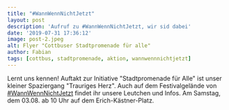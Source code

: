 ```yaml
---
title: "#WannWennNichtJetzt"
layout: post
description: 'Aufruf zu #WannWennNichtJetzt, wir sid dabei'
date: '2019-07-31 17:36:12'
image: post-2.jpeg
alt: Flyer "Cottbuser Stadtpromenade für alle"
author: Fabian
tags: [cottbus, stadtpromenade, aktion, wannwennnichtjetzt]
---
```


Lernt uns kennen! Auftakt zur Initiative "Stadtpromenade für Alle" ist unser kleiner Spaziergang "Trauriges Herz". Auch auf dem Festivalgelände von [#WannWennNichtJetzt](https://wannwennnichtjetzt.org/) findet ihr unsere Leutchen und Infos. Am Samstag, dem 03.08. ab 10 Uhr auf dem Erich-Kästner-Platz.
